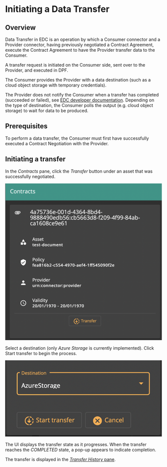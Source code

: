 # Initiating a Data Transfer

## Overview

Data Transfer in EDC is an operation by which a Consumer connector and a Provider connector, having previously negotiated a Contract Agreement, execute the Contract Agreement to have the Provider transfer data to the Consumer.

A transfer request is initiated on the Consumer side, sent over to the Provider, and executed in DPF. 

The Consumer provides the Provider with a data destination (such as a cloud object storage with temporary credentials).

The Provider does not notify the Consumer when a transfer has completed (succeeded or failed), see [EDC developer documentation](https://github.com/eclipse-dataspaceconnector/DataSpaceConnector/tree/main/docs/developer/decision-records/2022-04-21-dpf-blob-data-transfer). Depending on the type of destination, the Consumer polls the output (e.g. cloud object storage) to wait for data to be produced.

## Prerequisites

To perform a data transfer, the Consumer must first have successfully executed a Contract Negotiation with the Provider.

## Initiating a transfer

In the *Contracts* pane, click the *Transfer* button under an asset that was successfully negotiated.

![contracts-transfer](contracts-transfer.png)

Select a destination (only *Azure Storage* is currently implemented). Click Start transfer to begin the process.

![contracts-transfer-start](contracts-transfer-start.png)

The UI displays the transfer state as it progresses. When the transfer reaches the *COMPLETED* state, a pop-up appears to indicate completion.

The transfer is displayed in the [*Transfer History* pane](transfer-history.md).
